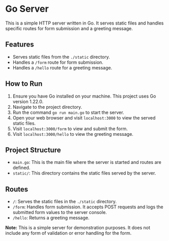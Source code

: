 # Go Server

This is a simple HTTP server written in Go. It serves static files and handles specific routes for form submission and a greeting message.

## Features

- Serves static files from the `./static` directory.
- Handles a `/form` route for form submission.
- Handles a `/hello` route for a greeting message.

## How to Run

1. Ensure you have Go installed on your machine. This project uses Go version 1.22.0.
2. Navigate to the project directory.
3. Run the command `go run main.go` to start the server.
4. Open your web browser and visit `localhost:3000` to view the served static files.
5. Visit `localhost:3000/form` to view and submit the form.
6. Visit `localhost:3000/hello` to view the greeting message.

## Project Structure

- `main.go`: This is the main file where the server is started and routes are defined.
- `static/`: This directory contains the static files served by the server.

## Routes

- `/`: Serves the static files in the `./static` directory.
- `/form`: Handles form submission. It accepts POST requests and logs the submitted form values to the server console.
- `/hello`: Returns a greeting message.

**Note:** This is a simple server for demonstration purposes. It does not include any form of validation or error handling for the form.
